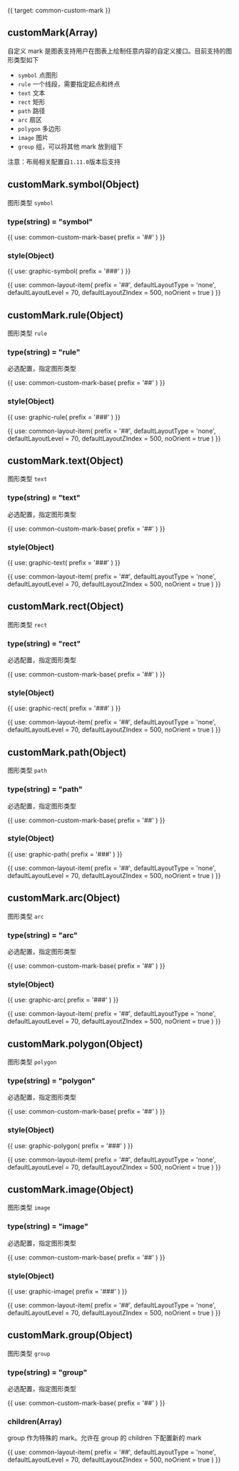 {{ target: common-custom-mark }}

<!-- ICustomMarkSpec -->

## customMark(Array)

自定义 mark 是图表支持用户在图表上绘制任意内容的自定义接口。目前支持的图形类型如下

- `symbol` 点图形
- `rule` 一个线段，需要指定起点和终点
- `text` 文本
- `rect` 矩形
- `path` 路径
- `arc` 扇区
- `polygon` 多边形
- `image` 图片
- `group` 组，可以将其他 mark 放到组下

注意：布局相关配置自`1.11.0`版本后支持

## customMark.symbol(Object)

图形类型 `symbol`

### type(string) = "symbol"

{{ use: common-custom-mark-base(
  prefix = '##'
) }}

### style(Object)

{{ use: graphic-symbol(
  prefix = '###'
) }}

{{ use: common-layout-item(
  prefix = '##',
  defaultLayoutType = 'none',
  defaultLayoutLevel = 70,
  defaultLayoutZIndex = 500,
  noOrient = true
) }}

## customMark.rule(Object)

图形类型 `rule`

### type(string) = "rule"

必选配置，指定图形类型

{{ use: common-custom-mark-base(
  prefix = '##'
) }}

### style(Object)

{{ use: graphic-rule(
  prefix = '###'
) }}

{{ use: common-layout-item(
  prefix = '##',
  defaultLayoutType = 'none',
  defaultLayoutLevel = 70,
  defaultLayoutZIndex = 500,
  noOrient = true
) }}

## customMark.text(Object)

图形类型 `text`

### type(string) = "text"

必选配置，指定图形类型

{{ use: common-custom-mark-base(
  prefix = '##'
) }}

### style(Object)

{{ use: graphic-text(
  prefix = '###'
) }}

{{ use: common-layout-item(
  prefix = '##',
  defaultLayoutType = 'none',
  defaultLayoutLevel = 70,
  defaultLayoutZIndex = 500,
  noOrient = true
) }}

## customMark.rect(Object)

图形类型 `rect`

### type(string) = "rect"

必选配置，指定图形类型

{{ use: common-custom-mark-base(
  prefix = '##'
) }}

### style(Object)

{{ use: graphic-rect(
  prefix = '###'
) }}

{{ use: common-layout-item(
  prefix = '##',
  defaultLayoutType = 'none',
  defaultLayoutLevel = 70,
  defaultLayoutZIndex = 500,
  noOrient = true
) }}

## customMark.path(Object)

图形类型 `path`

### type(string) = "path"

必选配置，指定图形类型

{{ use: common-custom-mark-base(
  prefix = '##'
) }}

### style(Object)

{{ use: graphic-path(
  prefix = '###'
) }}

{{ use: common-layout-item(
  prefix = '##',
  defaultLayoutType = 'none',
  defaultLayoutLevel = 70,
  defaultLayoutZIndex = 500,
  noOrient = true
) }}

## customMark.arc(Object)

图形类型 `arc`

### type(string) = "arc"

必选配置，指定图形类型

{{ use: common-custom-mark-base(
  prefix = '##'
) }}

### style(Object)

{{ use: graphic-arc(
  prefix = '###'
) }}

{{ use: common-layout-item(
  prefix = '##',
  defaultLayoutType = 'none',
  defaultLayoutLevel = 70,
  defaultLayoutZIndex = 500,
  noOrient = true
) }}

## customMark.polygon(Object)

图形类型 `polygon`

### type(string) = "polygon"

必选配置，指定图形类型

{{ use: common-custom-mark-base(
  prefix = '##'
) }}

### style(Object)

{{ use: graphic-polygon(
  prefix = '###'
) }}

{{ use: common-layout-item(
  prefix = '##',
  defaultLayoutType = 'none',
  defaultLayoutLevel = 70,
  defaultLayoutZIndex = 500,
  noOrient = true
) }}

## customMark.image(Object)

图形类型 `image`

### type(string) = "image"

必选配置，指定图形类型

{{ use: common-custom-mark-base(
  prefix = '##'
) }}

### style(Object)

{{ use: graphic-image(
  prefix = '###'
) }}

{{ use: common-layout-item(
  prefix = '##',
  defaultLayoutType = 'none',
  defaultLayoutLevel = 70,
  defaultLayoutZIndex = 500,
  noOrient = true
) }}

## customMark.group(Object)

图形类型 `group`

### type(string) = "group"

必选配置，指定图形类型

{{ use: common-custom-mark-base(
  prefix = '##'
) }}

### children(Array)

group 作为特殊的 mark。允许在 group 的 children 下配置新的 mark

{{ use: common-layout-item(
  prefix = '##',
  defaultLayoutType = 'none',
  defaultLayoutLevel = 70,
  defaultLayoutZIndex = 500,
  noOrient = true
) }}
